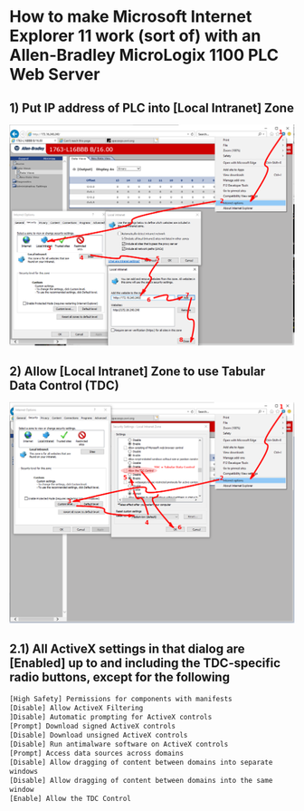 
# How to make Microsoft Internet Explorer 11 work (sort of) with an Allen-Bradley MicroLogix 1100 PLC Web Server

## 1) Put IP address of PLC into [Local Intranet] Zone
![](https://github.com/drbitboy/misc_data/raw/master/images/micrologix_1100_web_server_access/local_intranet_site.png)

## 2) Allow [Local Intranet] Zone to use Tabular Data Control (TDC)
![](https://github.com/drbitboy/misc_data/raw/master/images/micrologix_1100_web_server_access/local_intranet_allow_tdc.png)

## 2.1) All ActiveX settings in that dialog are [Enabled] up to and including the TDC-specific radio buttons, except for the following
    [High Safety] Permissions for components with manifests
    [Disable] Allow ActiveX Filtering
    ]Disable] Automatic prompting for ActiveX controls
    [Prompt] Download signed ActiveX controls
    [Disable] Download unsigned ActiveX controls
    [Disable] Run antimalware software on ActiveX controls
    [Prompt] Access data sources across domains
    [Disable] Allow dragging of content between domains into separate windows
    [Disable] Allow dragging of content between domains into the same window
    [Enable] Allow the TDC Control
